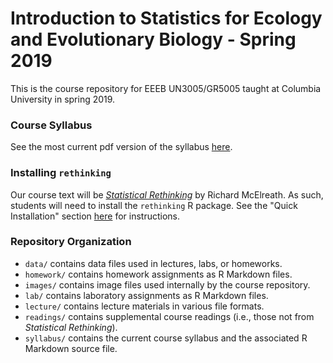 # Introduction to Statistics for Ecology and Evolutionary Biology - Spring 2019

This is the course repository for EEEB UN3005/GR5005 taught at Columbia University in spring 2019. 

### Course Syllabus

See the most current pdf version of the syllabus [here](https://github.com/eveskew/stats_eco_evo_spring2019/blob/master/syllabus/syllabus.pdf).

### Installing `rethinking`

Our course text will be [*Statistical Rethinking*](https://xcelab.net/rm/statistical-rethinking/) by Richard McElreath. As such, students will need to install the `rethinking` R package. See the "Quick Installation" section [here](https://github.com/rmcelreath/rethinking) for instructions.

### Repository Organization

- `data/` contains data files used in lectures, labs, or homeworks.
- `homework/` contains homework assignments as R Markdown files.
- `images/` contains image files used internally by the course repository.
- `lab/` contains laboratory assignments as R Markdown files.
- `lecture/` contains lecture materials in various file formats.
- `readings/` contains supplemental course readings (i.e., those not from *Statistical Rethinking*).
- `syllabus/` contains the current course syllabus and the associated R Markdown source file.
